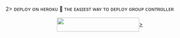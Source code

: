 2>  ᴅᴇᴘʟᴏʏ ᴏɴ ʜᴇʀᴏᴋᴜ​ 🚀</h2> 
ᴛʜᴇ ᴇᴀsɪᴇsᴛ ᴡᴀʏ ᴛᴏ ᴅᴇᴘʟᴏʏ  ɢʀᴏᴜᴘ ᴄᴏɴᴛʀᴏʟʟᴇʀ 
<p align="center"><a                href="https://github.com/Shivasengar12/Nyka"> <img                       template=https://github.com/Shivasengar12/Nyka      src="https://img.shields.io/badge/Deploy%20To%20Heroku-black?style=for-the-badge&logo=heroku" width="220" height="38.45"template=https://github.com/Shivasengar12/Nyka"
 ━━━━━━━━━━━━━━━━━━━━
<h3 align="center">>
